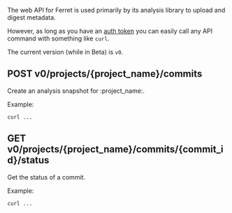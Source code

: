 The web API for Ferret is used primarily by
its analysis library to upload and digest metadata.

However, as long as you have an [auth token](https://ferretci.com/auth_tokens) you can easily call any
API command with something like `curl`.

The current version (while in Beta) is `v0`.

## POST v0/projects/{project_name}/commits

Create an analysis snapshot for :project_name:.

Example:

    curl ...

## GET v0/projects/{project_name}/commits/{commit_id}/status

Get the status of a commit.

Example:

    curl ...
